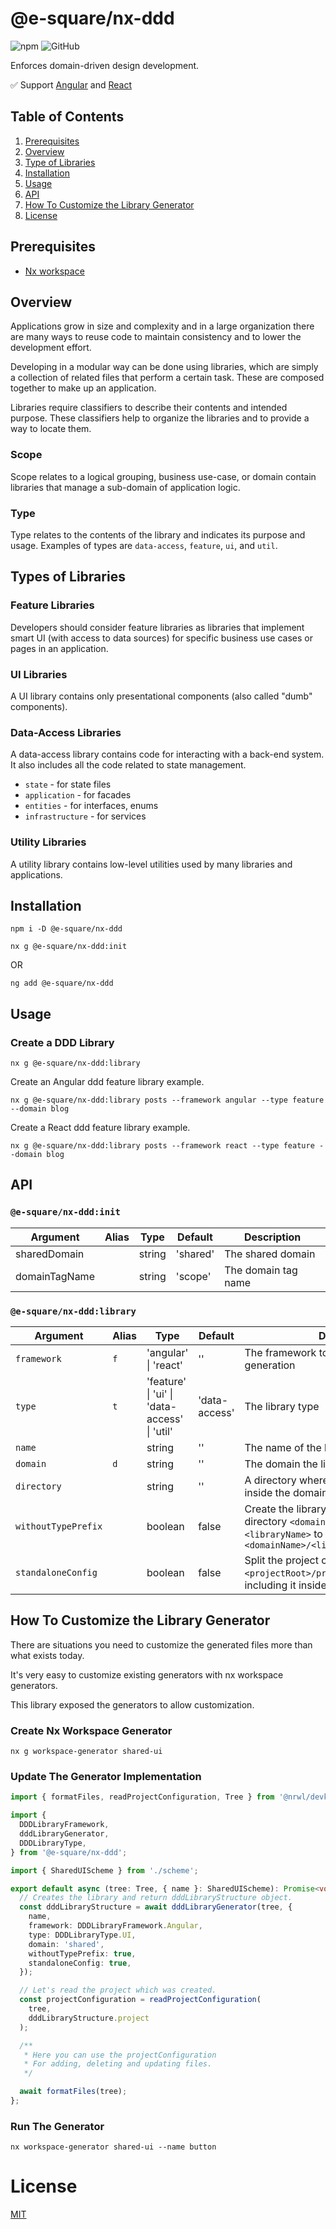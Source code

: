 # @e-square/nx-ddd

![npm](https://img.shields.io/npm/v/@e-square/nx-ddd)
![GitHub](https://img.shields.io/github/license/e-square-io/nx-plugins)

Enforces domain-driven design development.

✅ Support [Angular](https://angular.io) and [React](https://reactjs.org)

## Table of Contents

1. [Prerequisites](#prerequisites)
1. [Overview](#overview)
1. [Type of Libraries](#types-of-libraries)
1. [Installation](#installation)
1. [Usage](#usage)
1. [API](#api)
1. [How To Customize the Library Generator](#how-to-customize-the-library-generator)
1. [License](#license)

## Prerequisites

- [Nx workspace](https://nx.dev)

## Overview

Applications grow in size and complexity and in a large organization there are many ways to reuse code to maintain consistency and to lower the development effort.

Developing in a modular way can be done using libraries, which are simply a collection of related files that perform a certain task. These are composed together to make up an application.

Libraries require classifiers to describe their contents and intended purpose. These classifiers help to organize the libraries and to provide a way to locate them.

### Scope

Scope relates to a logical grouping, business use-case, or domain contain libraries that manage a sub-domain of application logic.

### Type

Type relates to the contents of the library and indicates its purpose and usage. Examples of types are `data-access`, `feature`, `ui`, and `util`.

## Types of Libraries

### Feature Libraries

Developers should consider feature libraries as libraries that implement smart UI (with access to data sources) for specific business use cases or pages in an application.

### UI Libraries

A UI library contains only presentational components (also called "dumb" components).

### Data-Access Libraries

A data-access library contains code for interacting with a back-end system. It also includes all the code related to state management.

- `state` - for state files
- `application` - for facades
- `entities` - for interfaces, enums
- `infrastructure` - for services

### Utility Libraries

A utility library contains low-level utilities used by many libraries and applications.

## Installation

```shell
npm i -D @e-square/nx-ddd

nx g @e-square/nx-ddd:init
```

OR

```shell
ng add @e-square/nx-ddd
```

## Usage

### Create a DDD Library

```shell
nx g @e-square/nx-ddd:library
```

Create an Angular ddd feature library example.

```shell
nx g @e-square/nx-ddd:library posts --framework angular --type feature --domain blog
```

Create a React ddd feature library example.

```shell
nx g @e-square/nx-ddd:library posts --framework react --type feature --domain blog
```

## API

### `@e-square/nx-ddd:init`

| Argument      | Alias | Type   | Default  | Description         |
| ------------- | ----- | ------ | -------- | ------------------- |
| sharedDomain  |       | string | 'shared' | The shared domain   |
| domainTagName |       | string | 'scope'  | The domain tag name |

### `@e-square/nx-ddd:library`

| Argument            | Alias | Type                                                     | Default       | Description                                                                                                                               |
| ------------------- | ----- | -------------------------------------------------------- | ------------- | ----------------------------------------------------------------------------------------------------------------------------------------- |
| `framework`         | `f`   | 'angular' &#124; 'react'                                 | ''            | The framework to be used for library generation                                                                                           |
| `type`              | `t`   | 'feature' &#124; 'ui' &#124; 'data-access' &#124; 'util' | 'data-access' | The library type                                                                                                                          |
| `name`              |       | string                                                   | ''            | The name of the library                                                                                                                   |
| `domain`            | `d`   | string                                                   | ''            | The domain the library belongs to                                                                                                         |
| `directory`         |       | string                                                   | ''            | A directory where the library is placed inside the domain directory                                                                       |
| `withoutTypePrefix` |       | boolean                                                  | false         | Create the library inside library type directory `<domainName>/<libraryType>-<libraryName>` to `<domainName>/<libraryType>/<libraryName>` |
| `standaloneConfig`  |       | boolean                                                  | false         | Split the project configuration into `<projectRoot>/project.json` rather than including it inside `workspace.json`                        |

## How To Customize the Library Generator

There are situations you need to customize the generated files more than what exists today.

It's very easy to customize existing generators with nx workspace generators.

This library exposed the generators to allow customization.

### Create Nx Workspace Generator

```shell
nx g workspace-generator shared-ui
```

### Update The Generator Implementation

```ts
import { formatFiles, readProjectConfiguration, Tree } from '@nrwl/devkit';

import {
  DDDLibraryFramework,
  dddLibraryGenerator,
  DDDLibraryType,
} from '@e-square/nx-ddd';

import { SharedUIScheme } from './scheme';

export default async (tree: Tree, { name }: SharedUIScheme): Promise<void> => {
  // Creates the library and return dddLibraryStructure object.
  const dddLibraryStructure = await dddLibraryGenerator(tree, {
    name,
    framework: DDDLibraryFramework.Angular,
    type: DDDLibraryType.UI,
    domain: 'shared',
    withoutTypePrefix: true,
    standaloneConfig: true,
  });

  // Let's read the project which was created.
  const projectConfiguration = readProjectConfiguration(
    tree,
    dddLibraryStructure.project
  );

  /**
   * Here you can use the projectConfiguration
   * For adding, deleting and updating files.
   */

  await formatFiles(tree);
};
```

### Run The Generator

```shell
nx workspace-generator shared-ui --name button
```

# License

[MIT](https://github.com/e-square-io/nx-plugins/blob/main/LICENSE)
